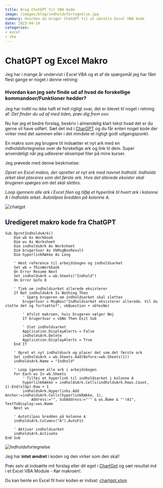 ```yaml
---
title: Brug ChatGPT til VBA kode
image: /images/blog/indholdsfortegnelse.jpg
summary: Hvordan du bruger ChatGPT til at udvikle Excel VBA kode
date: 2023-04-14
categories:
- excel
- vba
---
```


# ChatGPT og Excel Makro
Jeg har i mange år undervist i Excel VBA og et af de spørgsmål jeg har fået flest gange er noget i denne retning:

### Hvordan kan jeg selv finde ud af hvad de forskellige kommandoer/Funktioner hedder?

Jeg har indtil nu ikke haft et helt rigtigt svar, det er blevet til noget i retning af: *Det finder du ud af med tiden, prøv dig frem osv.*

Nu har jeg et bedre forslag, beskriv i almendelig klart tekst hvad det er du gerne vil have udført. Sæt det ind i [CharGPT](https://chat.openai.com) og du får enten noget kode der virker med det sammen eller i det mindste et rigtigt godt udgangspunkt.

En makro som jeg brugere tit indsætter et nyt ark med en indholdsfortegnelse over de forskellige ark og link til dem. Super anvendeligt når jeg udleverer eksempel filer på mine kurser.

Jeg prøvede med denne beskrivelse:

*Opret en Excel makro, der opretter et nyt ark med navnet Indhold. Indholds arket skal placeres som det første ark. Hvis det allerede eksister skal brugeren spørges om det skal slettes.*

*Loop igennem alle ark i Excel filen og tilføj et hyperlink til hvert ark i kolonne A i Indholds arket. Autotilpas bredden på kolonne A.*

![chatgpt](/images/blog/excel-vba-chatgpt.jpg)

## Uredigeret makro kode fra ChatGPT
```vba
Sub OpretIndholdsArk()
    Dim wb As Workbook
    Dim ws As Worksheet
    Dim indholdsArk As Worksheet
    Dim brugerSvar As VbMsgBoxResult
    Dim hyperlinkRække As Long
    
    ' Hent reference til arbejdsbogen og indholdsarket
    Set wb = ThisWorkbook
    On Error Resume Next
    Set indholdsArk = wb.Sheets("Indhold")
    On Error GoTo 0
    
    ' Tjek om indholdsarket allerede eksisterer
    If Not indholdsArk Is Nothing Then
        ' Spørg brugeren om indholdsarket skal slettes
        brugerSvar = MsgBox("Indholdsarket eksisterer allerede. Vil du slette det og fortsætte?", vbQuestion + vbYesNo)
        
        ' Afslut makroen, hvis brugeren vælger Nej
        If brugerSvar = vbNo Then Exit Sub
        
        ' Slet indholdsarket
        Application.DisplayAlerts = False
        indholdsArk.Delete
        Application.DisplayAlerts = True
    End If
    
    ' Opret et nyt indholdsark og placer det som det første ark
    Set indholdsArk = wb.Sheets.Add(Before:=wb.Sheets(1))
    indholdsArk.Name = "Indhold"
    
    ' Loop igennem alle ark i arbejdsbogen
    For Each ws In wb.Sheets
        ' Tilføj et hyperlink til indholdsarket i kolonne A
        hyperlinkRække = indholdsArk.Cells(indholdsArk.Rows.Count, 1).End(xlUp).Row + 1
        indholdsArk.Hyperlinks.Add Anchor:=indholdsArk.Cells(hyperlinkRække, 1), _
            Address:="", SubAddress:="'" & ws.Name & "'!A1", TextToDisplay:=ws.Name
    Next ws
    
    ' Autotilpas bredden på kolonne A
    indholdsArk.Columns("A").AutoFit
    
    ' Aktiver indholdsarket
    indholdsArk.Activate
End Sub
```

![Indholdsfortegnelse](/images/blog/indholdsfortegnelse.jpg)

Jeg har **intet ændret** i koden og den virker som den skal!

Prøv selv at indsætte mit forslag eller dit eget i [ChartGpt](https://chat.openai.com) og sæt resultat ind i et Excel VBA Module - Kør makroen!.

Du kan hente en Excel fil hvor koden er indsat: [chartgpt.xlsm](/files/blog/chartgpt.xlsm)